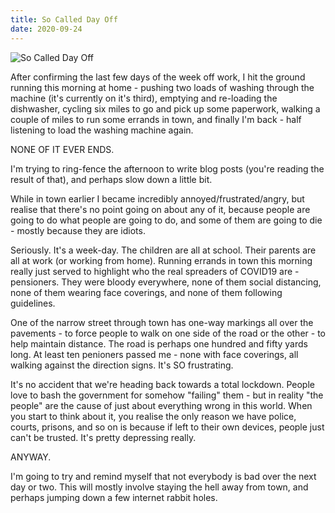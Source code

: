 ```yaml
---
title: So Called Day Off
date: 2020-09-24
---
```


![So Called Day Off](https://source.unsplash.com/jpkvklXwt98/1600x900)

After confirming the last few days of the week off work, I hit the ground running this morning at home - pushing two loads of washing through the machine (it's currently on it's third), emptying and re-loading the dishwasher, cycling six miles to go and pick up some paperwork, walking a couple of miles to run some errands in town, and finally I'm back - half listening to load the washing machine again.

NONE OF IT EVER ENDS.

I'm trying to ring-fence the afternoon to write blog posts (you're reading the result of that), and perhaps slow down a little bit.

While in town earlier I became incredibly annoyed/frustrated/angry, but realise that there's no point going on about any of it, because people are going to do what people are going to do, and some of them are going to die - mostly because they are idiots.

Seriously. It's a week-day. The children are all at school. Their parents are all at work (or working from home). Running errands in town this morning really just served to highlight who the real spreaders of COVID19 are - pensioners. They were bloody everywhere, none of them social distancing, none of them wearing face coverings, and none of them following guidelines.

One of the narrow street through town has one-way markings all over the pavements - to force people to walk on one side of the road or the other - to help maintain distance. The road is perhaps one hundred and fifty yards long. At least ten penioners passed me - none with face coverings, all walking against the direction signs. It's SO frustrating.

It's no accident that we're heading back towards a total lockdown. People love to bash the government for somehow "failing" them - but in reality "the people" are the cause of just about everything wrong in this world. When you start to think about it, you realise the only reason we have police, courts, prisons, and so on is because if left to their own devices, people just can't be trusted. It's pretty depressing really.

ANYWAY.

I'm going to try and remind myself that not everybody is bad over the next day or two. This will mostly involve staying the hell away from town, and perhaps jumping down a few internet rabbit holes.